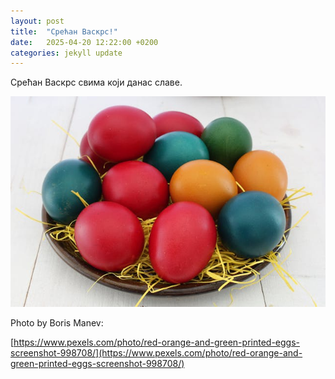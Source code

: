 ```yaml
---
layout: post
title:  "Срећан Васкрс!"
date:   2025-04-20 12:22:00 +0200
categories: jekyll update
---
```

Срећан Васкрс свима који данас славе.

![slika](/assets/posts/srecan-vaskrs/boris-manev.jpg)

Photo by Boris Manev:

[https://www.pexels.com/photo/red-orange-and-green-printed-eggs-screenshot-998708/](https://www.pexels.com/photo/red-orange-and-green-printed-eggs-screenshot-998708/)
